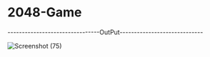 # 2048-Game


--------------------------------OutPut-----------------------------


![Screenshot (75)](https://user-images.githubusercontent.com/78203066/133831188-80a2f2ab-97aa-45c7-b445-5e081ddc8b7d.png)

